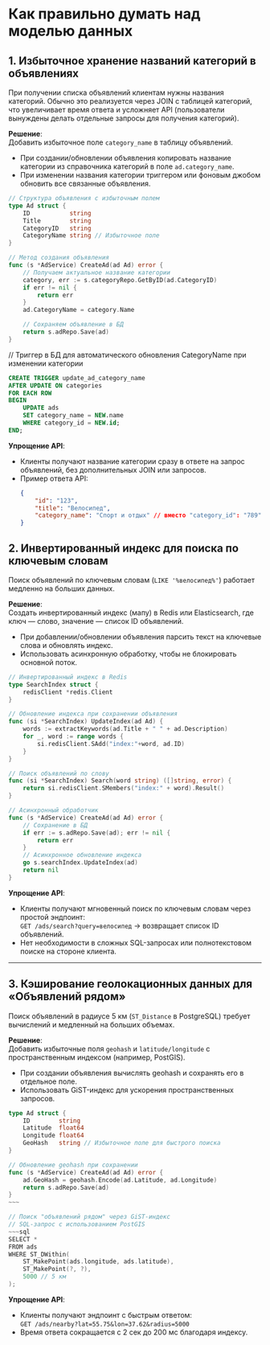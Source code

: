 # Как правильно думать над моделью данных

## 1. Избыточное хранение названий категорий в объявлениях

При получении списка объявлений клиентам нужны названия категорий. Обычно это реализуется через JOIN с таблицей категорий, что увеличивает время ответа и усложняет API (пользователи вынуждены делать отдельные запросы для получения категорий).

**Решение**:  
Добавить избыточное поле `category_name` в таблицу объявлений.  

- При создании/обновлении объявления копировать название категории из справочника категорий в поле `ad.category_name`.  
- При изменении названия категории триггером или фоновым джобом обновить все связанные объявления.

```go
// Структура объявления с избыточным полем
type Ad struct {
    ID           string
    Title        string
    CategoryID   string
    CategoryName string // Избыточное поле
}

// Метод создания объявления
func (s *AdService) CreateAd(ad Ad) error {
    // Получаем актуальное название категории
    category, err := s.categoryRepo.GetByID(ad.CategoryID)
    if err != nil {
        return err
    }
    ad.CategoryName = category.Name

    // Сохраняем объявление в БД
    return s.adRepo.Save(ad)
}
```

// Триггер в БД для автоматического обновления CategoryName при изменении категории
```sql
CREATE TRIGGER update_ad_category_name 
AFTER UPDATE ON categories 
FOR EACH ROW 
BEGIN
    UPDATE ads 
    SET category_name = NEW.name 
    WHERE category_id = NEW.id;
END;
```

**Упрощение API**:  
- Клиенты получают название категории сразу в ответе на запрос объявлений, без дополнительных JOIN или запросов.  
- Пример ответа API:  
  ```json
  {
      "id": "123",
      "title": "Велосипед",
      "category_name": "Спорт и отдых" // вместо "category_id": "789"
  }
  ```

## 2. Инвертированный индекс для поиска по ключевым словам

Поиск объявлений по ключевым словам (`LIKE '%велосипед%'`) работает медленно на больших данных.

**Решение**:  
Создать инвертированный индекс (мапу) в Redis или Elasticsearch, где ключ — слово, значение — список ID объявлений.  

- При добавлении/обновлении объявления парсить текст на ключевые слова и обновлять индекс.  
- Использовать асинхронную обработку, чтобы не блокировать основной поток.  

```go
// Инвертированный индекс в Redis
type SearchIndex struct {
    redisClient *redis.Client
}

// Обновление индекса при сохранении объявления
func (si *SearchIndex) UpdateIndex(ad Ad) {
    words := extractKeywords(ad.Title + " " + ad.Description)
    for _, word := range words {
        si.redisClient.SAdd("index:"+word, ad.ID)
    }
}

// Поиск объявлений по слову
func (si *SearchIndex) Search(word string) ([]string, error) {
    return si.redisClient.SMembers("index:" + word).Result()
}

// Асинхронный обработчик
func (s *AdService) CreateAd(ad Ad) error {
    // Сохранение в БД
    if err := s.adRepo.Save(ad); err != nil {
        return err
    }
    // Асинхронное обновление индекса
    go s.searchIndex.UpdateIndex(ad)
    return nil
}
```

**Упрощение API**:  
- Клиенты получают мгновенный поиск по ключевым словам через простой эндпоинт:  
  `GET /ads/search?query=велосипед` → возвращает список ID объявлений.  
- Нет необходимости в сложных SQL-запросах или полнотекстовом поиске на стороне клиента.

---

## 3. Кэширование геолокационных данных для «Объявлений рядом»

Поиск объявлений в радиусе 5 км (`ST_Distance` в PostgreSQL) требует вычислений и медленный на больших объемах.

**Решение**:  
Добавить избыточные поля `geohash` и `latitude/longitude` с пространственным индексом (например, PostGIS).  

- При создании объявления вычислять geohash и сохранять его в отдельное поле.  
- Использовать GiST-индекс для ускорения пространственных запросов.  

```go
type Ad struct {
    ID        string
    Latitude  float64
    Longitude float64
    GeoHash   string // Избыточное поле для быстрого поиска
}

// Обновление geohash при сохранении
func (s *AdService) CreateAd(ad Ad) error {
    ad.GeoHash = geohash.Encode(ad.Latitude, ad.Longitude)
    return s.adRepo.Save(ad)
}
~~~

// Поиск "объявлений рядом" через GiST-индекс
// SQL-запрос с использованием PostGIS
~~~sql
SELECT *
FROM ads
WHERE ST_DWithin(
    ST_MakePoint(ads.longitude, ads.latitude),
    ST_MakePoint(?, ?),
    5000 // 5 км
);
```

**Упрощение API**:  
- Клиенты получают эндпоинт с быстрым ответом:  
  `GET /ads/nearby?lat=55.75&lon=37.62&radius=5000`  
- Время ответа сокращается с 2 сек до 200 мс благодаря индексу.